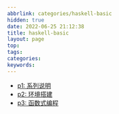 ```yaml
---
abbrlink: categories/haskell-basic
hidden: true
date: 2022-06-25 21:12:38
title: haskell-basic
layout: page
top:
tags:
categories:
keywords:
---
```

- [p1: 系列说明](/posts/haskell-basic/p1)
- [p2: 环境搭建](/posts/haskell-basic/p2)
- [p3: 函数式编程](/posts/haskell-basic/p3)